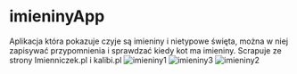 # imieninyApp
Aplikacja która pokazuje czyje są imieniny i nietypowe święta, można w niej zapisywać przypomnienia i sprawdzać kiedy kot ma imieniny. Scrapuje ze strony Imienniczek.pl i  kalibi.pl
![imieniny1](https://github.com/LubieGofry39/imieninyApp/assets/55656309/7385f275-d4f9-4ca9-afb6-38ab85c90255) ![imieniny3](https://github.com/LubieGofry39/imieninyApp/assets/55656309/c8e7a455-79dc-4fe5-b5f5-96b1f1379cb4) ![imieniny2](https://github.com/LubieGofry39/imieninyApp/assets/55656309/e165e58f-a25b-4b29-ae49-bdbd00f9d819)


